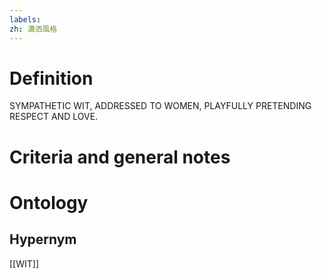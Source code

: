 ```yaml
---
labels: 
zh: 瀟洒風格
---
```


# Definition
SYMPATHETIC WIT, ADDRESSED TO WOMEN, PLAYFULLY PRETENDING RESPECT AND LOVE.
# Criteria and general notes
# Ontology

## Hypernym
[[WIT]]